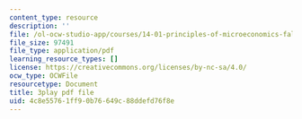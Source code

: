 ```yaml
---
content_type: resource
description: ''
file: /ol-ocw-studio-app/courses/14-01-principles-of-microeconomics-fall-2018/4c8e55761ff90b76649c88ddefd76f8e_ZLnj2cnCPGE.pdf
file_size: 97491
file_type: application/pdf
learning_resource_types: []
license: https://creativecommons.org/licenses/by-nc-sa/4.0/
ocw_type: OCWFile
resourcetype: Document
title: 3play pdf file
uid: 4c8e5576-1ff9-0b76-649c-88ddefd76f8e
---
```


